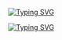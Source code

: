 [![Typing SVG](https://readme-typing-svg.demolab.com?font=Fira+Code&size=23&pause=1000&center=vrai&vCenter=vrai&repeat=vrai&random=faux&width=440&height=52&lines=++++++++++++++++++++Salut+!+Moi+c'est+Ulrich;+++++++++++++++Domaine+%3A+S%C3%A9curit%C3%A9+Informatique;++++++++++++++++++++++++++++++++++++et++l'IA)](https://git.io/typing-svg)

<a href="https://git.io/typing-svg"><img src="https://readme-typing-svg.demolab.com?font=Fira+Code&size=23&pause=1000&center=vrai&vCenter=vrai&repeat=vrai&random=faux&width=440&height=52&lines=++++++++++++++++++++Salut+!+Moi+c'est+Ulrich;+++++++++++++++Domaine+%3A+S%C3%A9curit%C3%A9+Informatique;++++++++++++++++++++++++++++++++++++et++l'IA" alt="Typing SVG" /></a>

<!--
**Ulrich75/Ulrich75** is a ✨ _special_ ✨ repository because its `README.md` (this file) appears on your GitHub profile.

Here are some ideas to get you started:

- 🔭 I’m currently working on ...
- 🌱 I’m currently learning ...
- 👯 I’m looking to collaborate on ...
- 🤔 I’m looking for help with ...
- 💬 Ask me about ...
- 📫 How to reach me: ...
- 😄 Pronouns: ...
- ⚡ Fun fact: ...
-->
